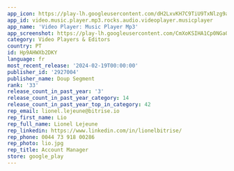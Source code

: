 ```yaml
---
app_icon: https://play-lh.googleusercontent.com/dH2LxvKH7C9TiU9TxNlzg9ap7CwSJQOUNxRF84LxBTRHXz7ghvifTSw9UWVzw5YW7w
app_id: video.music.player.mp3.rocks.audio.videoplayer.musicplayer
app_name: 'Video Player: Music Player Mp3'
app_screenshot: https://play-lh.googleusercontent.com/CmXoKSIHA1Cp0NGaQS_A2v-oP0K_nkuOoRoSvlhKXvJOMOuJRX0ospU8jjMDRG8RoA
category: Video Players & Editors
country: PT
id: Hp9AHWXb2DKY
language: fr
most_recent_release: '2024-02-19T00:00:00'
publisher_id: '2927004'
publisher_name: Doup Segment
rank: '33'
release_count_in_past_year: '3'
release_count_in_past_year_category: 14
release_count_in_past_year_top_in_category: 42
rep_email: lionel.lejeune@bitrise.io
rep_first_name: Lio
rep_full_name: Lionel Lejeune
rep_linkedin: https://www.linkedin.com/in/lionelbitrise/
rep_phone: 0044 73 918 00286
rep_photo: lio.jpg
rep_title: Account Manager
store: google_play
---
```

